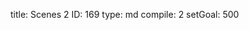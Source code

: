 title:          Scenes 2
ID:             169
type:           md
compile:        2
setGoal:        500


